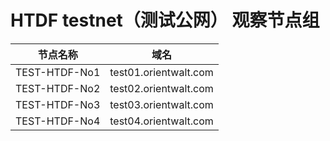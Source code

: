 

# HTDF testnet（测试公网） 观察节点组

|节点名称|域名|
|:-----:|:----:|
|TEST-HTDF-No1 |   test01.orientwalt.com|
|TEST-HTDF-No2 |   test02.orientwalt.com|
|TEST-HTDF-No3 |   test03.orientwalt.com|
|TEST-HTDF-No4 |   test04.orientwalt.com|





